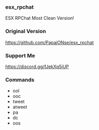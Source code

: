 ### esx_rpchat
ESX RPChat Most Clean Version!

### Original Version
https://github.com/PapajONse/esx_rpchat

### Support Me
https://discord.gg/fJekXq5jUP

### Commands
- ool
- ooc
- tweet
- atweet
- pa
- dc
- oos
